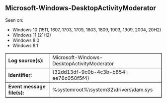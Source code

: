 ## Microsoft-Windows-DesktopActivityModerator

Seen on:
* Windows 10 (1511, 1607, 1703, 1709, 1803, 1809, 1903, 1909, 2004, 20H2)
* Windows 11 (21H2)
* Windows 8.0
* Windows 8.1

<table border="1" class="docutils">
  <tbody>
    <tr>
      <td><b>Log source(s):</b></td>
      <td>Microsoft-Windows-DesktopActivityModerator</td>
    </tr>
    <tr>
      <td><b>Identifier:</b></td>
      <td>{32dd13df-9c0b-4c3b-b854-ee76c050f5f4}</td>
    </tr>
    <tr>
      <td><b>Event message file(s):</b></td>
      <td>%systemroot%\system32\drivers\dam.sys</td>
    </tr>
  </tbody>
</table>

&nbsp;

